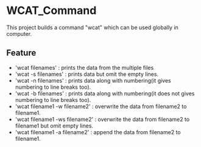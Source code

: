 # WCAT_Command
This project builds a command "wcat" which can be used globally in computer.
## Feature
- 'wcat filenames'  : prints the data from the multiple files
- 'wcat -s filenames' : prints data but omit the empty lines.
- 'wcat -n filenames' : prints data along with numbering(it gives numbering to line breaks too).
- 'wcat -b filenames' : prints data along with numbering(it does not gives numbering to line breaks too).
- 'wcat filename1 -w filename2' : overwrite the data from filename2 to filename1.
- 'wcat filename1 -ws filename2' : overwrite the data from filename2 to filename1 but omit empty lines.
- 'wcat filename1 -a filename2' : append the data from filename2 to filename1.
